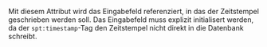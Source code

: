 Mit diesem Attribut wird das Eingabefeld referenziert, in das der Zeitstempel geschrieben werden soll. Das Eingabefeld muss explizit initialisert werden, da der `spt:timestamp`-Tag den Zeitstempel nicht direkt in die Datenbank schreibt.